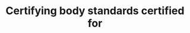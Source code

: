 ---
title: 'Certifying body standards certified for'
field: 'is.certifyingBody.standardCertified'
slug: 'is-certifyingbody-standardcertified'
description: 'Standard a body can certify for - the official ID of the standard'
required: False
module: 'Assurance'
cluster: 'Certification'
policy: 'Free value. Repeat values.'
layout: 'home'
---